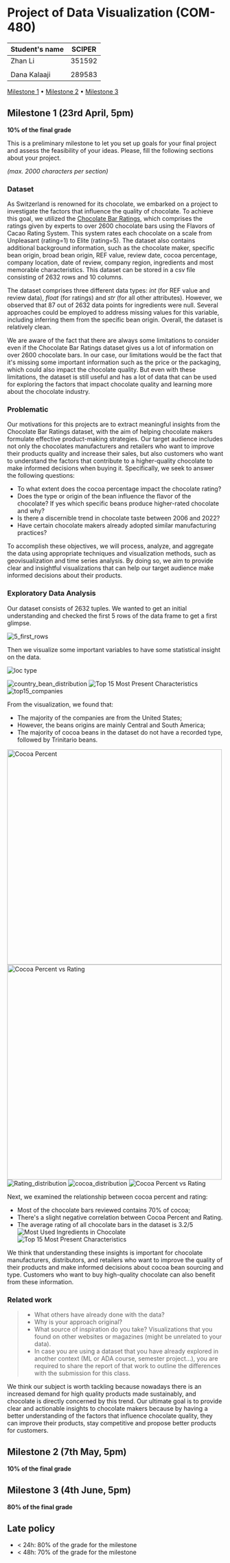 # Project of Data Visualization (COM-480)

| Student's name | SCIPER |
| -------------- | ------ |
|Zhan Li |351592 |
| | |
|Dana Kalaaji |289583 |

[Milestone 1](#milestone-1) • [Milestone 2](#milestone-2) • [Milestone 3](#milestone-3)

## Milestone 1 (23rd April, 5pm)

**10% of the final grade**

This is a preliminary milestone to let you set up goals for your final project and assess the feasibility of your ideas.
Please, fill the following sections about your project.

*(max. 2000 characters per section)*

### Dataset

<!-- > Find a dataset (or multiple) that you will explore. Assess the quality of the data it contains and how much preprocessing / data-cleaning it will require before tackling visualization. We recommend using a standard dataset as this course is not about scraping nor data processing.
>
> Hint: some good pointers for finding quality publicly available datasets ([Google dataset search](https://datasetsearch.research.google.com/), [Kaggle](https://www.kaggle.com/datasets), [OpenSwissData](https://opendata.swiss/en/), [SNAP](https://snap.stanford.edu/data/) and [FiveThirtyEight](https://data.fivethirtyeight.com/)), you could use also the DataSets proposed by the ENAC (see the Announcements section on Zulip). -->

As Switzerland is renowned for its chocolate, we embarked on a project to investigate the factors that influence the quality of chocolate. To achieve this goal, we utilized the [Chocolate Bar Ratings](http://flavorsofcacao.com/chocolate_database.html), which comprises the ratings given by experts to over 2600 chocolate bars using the Flavors of Cacao Rating System. This system rates each chocolate on a scale from Unpleasant (rating=1) to Elite (rating=5). The dataset also contains additional background information, such as the chocolate maker, specific bean origin, broad bean origin, REF value, review date, cocoa percentage, company location, date of review, company region, ingredients and most memorable characteristics. This dataset can be stored in a csv file consisting of 2632 rows and 10 columns.

The dataset comprises three different data types: *int* (for REF value and review data), *float* (for ratings) and *str* (for all other attributes). However, we observed that 87 out of 2632 data points for ingredients were null. Several approaches could be employed to address missing values for this variable, including inferring them from the specific bean origin. Overall, the dataset is relatively clean.

We are aware of the fact that there are always some limitations to consider even if the Chocolate Bar Ratings dataset gives us a lot of information on over 2600 chocolate bars. In our case, our limitations would be the fact that it's missing some important information such as the price or the packaging, which could also impact the chocolate quality. But even with these limitations, the dataset is still useful and has a lot of data that can be used for exploring the factors that impact chocolate quality and learning more about the chocolate industry.

### Problematic

<!-- > Frame the general topic of your visualization and the main axis that you want to develop.
> - What am I trying to show with my visualization?
> - Think of an overview for the project, your motivation, and the target audience. -->

Our motivations for this projects are to extract meaningful insights from the Chocolate Bar Ratings dataset, with the aim of helping chocolate makers formulate effective product-making strategies. Our target audience includes not only the chocolates manufacturers and retailers who want to improve their products quality and increase their sales, but also customers who want to understand the factors that contribute to a higher-quality chocolate to make informed decisions when buying it. Specifically, we seek to answer the following questions:

* To what extent does the cocoa percentage impact the chocolate rating?
* Does the type or origin of the bean influence the flavor of the chocolate? If yes which specific beans produce higher-rated chocolate and why?
* Is there a discernible trend in chocolate taste between 2006 and 2022?
* Have certain chocolate makers already adopted similar manufacturing practices?

To accomplish these objectives, we will process, analyze, and aggregate the data using appropriate techniques and visualization methods, such as geovisualization and time series analysis. By doing so, we aim to provide clear and insightful visualizations that can help our target audience make informed decisions about their products. 

### Exploratory Data Analysis

Our dataset consists of 2632 tuples. We wanted to get an initial understanding and checked the first 5 rows of the data frame to get a first glimpse.

![5_first_rows](https://user-images.githubusercontent.com/72870726/230516057-d837c8df-b048-44e7-8613-8f05e543ea9b.png)


Then we visualize some important variables to have some statistical insight on the data.

![loc type](https://user-images.githubusercontent.com/116460894/230110520-6ef6dd69-b6ef-457c-84d8-92132cc1e3ca.jpg)

![country_bean_distribution](https://user-images.githubusercontent.com/72870726/230517863-1bc1f756-c9b4-47a8-a2ea-78d740a8f8fb.png)
![Top 15 Most Present Characteristics](https://user-images.githubusercontent.com/72870726/230517868-a9713dcb-a9b9-4cfd-96f3-405d8409d2f2.png)
![top15_companies](https://user-images.githubusercontent.com/72870726/230517877-f2c0b846-b24a-4554-a050-fa3e3bb132c6.png)

From the visualization, we found that:
- The majority of the companies are from the United States;
- However, the beans origins are mainly Central and South America;
- The majority of cocoa beans in the dataset do not have a recorded type, followed by Trinitario beans.

<img src="https://user-images.githubusercontent.com/116460894/230115519-dc578f9f-b8e7-4363-8502-267c7b2d3e80.jpg" alt="Cocoa Percent" width='500'><img src="https://user-images.githubusercontent.com/116460894/230112879-852d374c-d5c3-4cea-8f65-afcb3fdfc281.jpg" alt="Cocoa Percent vs  Rating" width=500>
![Rating_distribution](https://user-images.githubusercontent.com/72870726/230517900-3161575d-65c9-43f2-853f-93ec49c9f28e.png)
![cocoa_distribution](https://user-images.githubusercontent.com/72870726/230517921-44825fc9-3100-4a5a-a520-906c12c98dcc.png)
![Cocoa Percent vs  Rating](https://user-images.githubusercontent.com/72870726/230517926-1e727b13-5627-4b31-9cf2-336e7e4061c1.jpg)


Next, we examined the relationship between cocoa percent and rating:
- Most of the chocolate bars reviewed contains 70% of cocoa;
- There's a slight negative correlation between Cocoa Percent and Rating.
- The average rating of all chocolate bars in the dataset is 3.2/5
![Most Used Ingredients in Chocolate](https://user-images.githubusercontent.com/72870726/230517944-9708a5fa-b0dd-4ba0-b172-150ae50a523f.png)
![Top 15 Most Present Characteristics](https://user-images.githubusercontent.com/72870726/230517964-98057abd-f63d-4715-9265-076d0e87cce8.png)


We think that understanding these insights is important for chocolate manufacturers, distributors, and retailers who want to improve the quality of their products and make informed decisions about cocoa bean sourcing and type. Customers who want to buy high-quality chocolate can also benefit from these information.

### Related work


> - What others have already done with the data?
> - Why is your approach original?
> - What source of inspiration do you take? Visualizations that you found on other websites or magazines (might be unrelated to your data).
> - In case you are using a dataset that you have already explored in another context (ML or ADA course, semester project...), you are required to share the report of that work to outline the differences with the submission for this class.


We think our subject is worth tackling because nowadays there is an increased demand for high quality products made sustainably, and chocolate is directly concerned by this trend. Our ultimate goal is to provide clear and actionable insights to chocolate makers because by having a better understanding of the factors that influence chocolate quality, they can improve their products, stay competitive and propose better products for customers.

## Milestone 2 (7th May, 5pm)

**10% of the final grade**


## Milestone 3 (4th June, 5pm)

**80% of the final grade**


## Late policy

- < 24h: 80% of the grade for the milestone
- < 48h: 70% of the grade for the milestone

